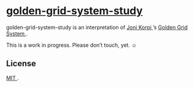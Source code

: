 [golden-grid-system-study
](https://github.com/CristianTincu/golden-grid-system-study)
===============================================================================

golden-grid-system-study is an interpretation of [Joni Korpi
](http://www.jonikorpi.com/)’s [Golden Grid System
](http://goldengridsystem.com/).

This is a work in progress. Please don’t touch, yet. ☺



License
-------------------------------------------------------------------------------

[MIT
](https://github.com/CristianTincu/golden-grid-system-study/blob/master/LICENSE.md).
